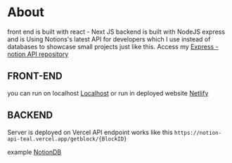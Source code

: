 # About

front end is built with react - Next JS
backend is built with NodeJS express and is Using Notions's latest API for developers which I use instead of databases to showcase small projects just like this. Access my [Express - notion API repository](https://github.com/shirazino/notion-api)

## FRONT-END

you can run on localhost [Localhost](http://localhost:3000/) or run in deployed website [Netlify](https://fluffy-heliotrope-833d3f.netlify.app/)

## BACKEND

Server is deployed on Vercel
API endpoint works like this
`https://notion-api-teal.vercel.app/getblock/{BlockID}`

example
[NotionDB](https://notion-api-teal.vercel.app/getblock/cbfbebc9fbd243ff837ba1e665eef1d1)
